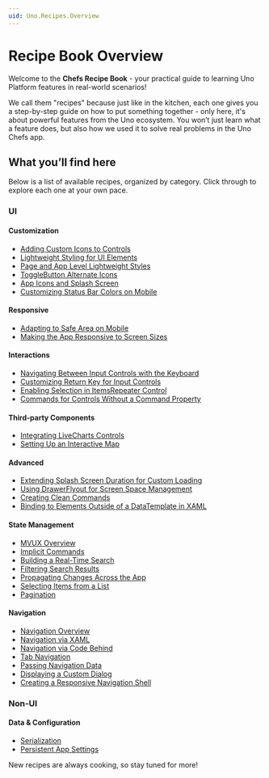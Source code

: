 ```yaml
---
uid: Uno.Recipes.Overview
---
```


# Recipe Book Overview

Welcome to the **Chefs Recipe Book** - your practical guide to learning Uno Platform features in real-world scenarios!

We call them "recipes" because just like in the kitchen, each one gives you a step-by-step guide on how to put something together - only here, it's about powerful features from the Uno ecosystem. You won’t just learn what a feature does, but also how we used it to solve real problems in the Uno Chefs app.

## What you’ll find here

Below is a list of available recipes, organized by category. Click through to explore each one at your own pace.

### UI

#### Customization
- [Adding Custom Icons to Controls](xref:Uno.Recipes.IconControlExtension)
- [Lightweight Styling for UI Elements](xref:Uno.Recipes.LightweightStyling)
- [Page and App Level Lightweight Styles](xref:Uno.Recipes.ResourceExtensions)
- [ToggleButton Alternate Icons](xref:Uno.Recipes.AlternateContentControlExtension)
- [App Icons and Splash Screen](xref:Uno.Recipes.AppIcons)
- [Customizing Status Bar Colors on Mobile](xref:Uno.Recipes.StatusBarExtension)

#### Responsive
- [Adapting to Safe Area on Mobile](xref:Uno.Recipes.SafeArea)
- [Making the App Responsive to Screen Sizes](xref:Uno.Recipes.ResponsiveExtension)

#### Interactions
- [Navigating Between Input Controls with the Keyboard](xref:Uno.Recipes.InputExtensions.Focus)
- [Customizing Return Key for Input Controls](xref:Uno.Recipes.InputExtensions.ReturnType)
- [Enabling Selection in ItemsRepeater Control](xref:Uno.Recipes.ItemsRepeaterExtensions)
- [Commands for Controls Without a Command Property](xref:Uno.Recipes.CommandExtensions)

#### Third-party Components
- [Integrating LiveCharts Controls](xref:Uno.Recipes.LiveCharts)
- [Setting Up an Interactive Map](xref:Uno.Recipes.Mapsui)

#### Advanced
- [Extending Splash Screen Duration for Custom Loading](xref:Uno.Recipes.ExtendedSplashScreen)
- [Using DrawerFlyout for Screen Space Management](xref:Uno.Recipes.DisplayDrawerFlyout)
- [Creating Clean Commands](xref:Uno.Recipes.CommandBuilder)
- [Binding to Elements Outside of a DataTemplate in XAML](xref:Uno.Recipes.AncestorBinding)

#### State Management
- [MVUX Overview](xref:Uno.Recipes.MVUXOverview)
- [Implicit Commands](xref:Uno.Recipes.ImplicitCommands)
- [Building a Real-Time Search](xref:Uno.Recipes.ReactiveSearch)
- [Filtering Search Results](xref:Uno.Recipes.SearchFilters)
- [Propagating Changes Across the App](xref:Uno.Recipes.IMessenger)
- [Selecting Items from a List](xref:Uno.Recipes.Selection)
- [Pagination](xref:Uno.Recipes.Pagination)

#### Navigation
- [Navigation Overview](xref:Uno.Recipes.NavigationOverview)
- [Navigation via XAML](xref:Uno.Recipes.XamlNavigation)
- [Navigation via Code Behind](xref:Uno.Recipes.NavigationCodeBehind)
- [Tab Navigation](xref:Uno.Recipes.NavigateTabBar)
- [Passing Navigation Data](xref:Uno.Recipes.PassingNavigationData)
- [Displaying a Custom Dialog](xref:Uno.Recipes.ContentDialog)
- [Creating a Responsive Navigation Shell](xref:Uno.Recipes.NavigationShell)

### Non-UI

#### Data & Configuration
- [Serialization](xref:Uno.Recipes.Serialization)
- [Persistent App Settings](xref:Uno.Recipes.Configuration)

New recipes are always cooking, so stay tuned for more!
